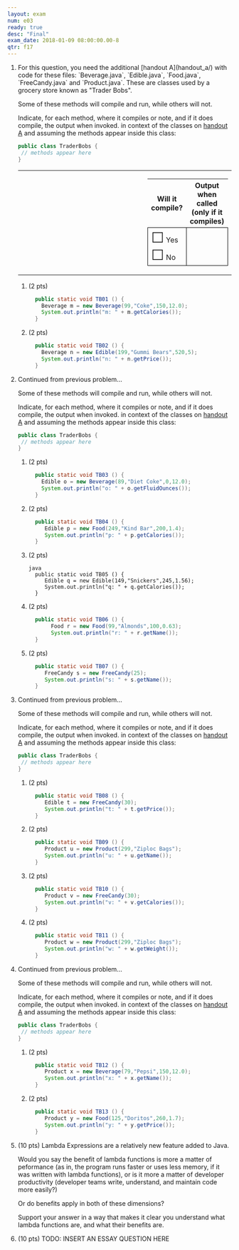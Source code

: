 ```yaml
---
layout: exam
num: e03
ready: true
desc: "Final"
exam_date: 2018-01-09 08:00:00.00-8
qtr: f17
---
```


<script>

$(document).ready(function(){

    console.log("ready function inside exam .md file");
    $('div.will-it-compile-with-output-problem').each(function(i) {
	var div = $(this).clone();
	$(this).html($(document.getElementById("will-it-compile-with-output-problem")).clone().html());
	$(this).find(".code-goes-here").append(div);
    });
});

</script>


<ol>

<li markdown="1" class="page-break-before"> For this question, you need the additional
[handout A](handout_a/) with code for these files: `Beverage.java`, `Edible.java`,
`Food.java`, `FreeCandy.java` and `Product.java`.   These are classes used by a 
grocery store known as "Trader Bobs".

Some of these methods will compile and run, while others will not.

Indicate, for each method, where it compiles or note, and if it does compile, the output when invoked.
in context of the classes on [handout A](handout_a/) and assuming the methods appear inside this class:

```java
public class TraderBobs {
 // methods appear here
}
```

<style>
table.will-it-compile-outer tr td  { border: none; }
table.will-it-compile-inner tr td { border: 1px solid black; }
td.code-goes-here { width: 32em; }
</style>

<div id="will-it-compile-with-output-problem" class="template">
<table class="will-it-compile-outer">
<tr>
<td class="code-goes-here">
</td>
<td>
<table class="will-it-compile-inner">
<tr><th>Will it compile?</th><th>Output when called (only if it compiles)</th></tr>
<tr>
<td><span style="font-size: 200%;">&#x2610;</span> Yes <br><span style="font-size: 200%;">&#x2610;</span> No </td>
<td style="height:4em; width:20em;"></td>
</tr>
</table>
</td>
</tr>
</table>
</div>


<ol>

<li> (2 pts)

<div class="will-it-compile-with-output-problem" markdown="1">

```java
  public static void TB01 () {
    Beverage m = new Beverage(99,"Coke",150,12.0);
    System.out.println("m: " + m.getCalories());
  }
```
</div>

</li>


<li markdown="1"> (2 pts)

<div class="will-it-compile-with-output-problem" markdown="1">

```java
  public static void TB02 () {
    Beverage n = new Edible(199,"Gummi Bears",520,5);
    System.out.println("n: " + n.getPrice());
  }
```

</div>

</li>

</ol>

</li>

<li class="page-break-before" markdown="1">

Continued from previous problem...

Some of these methods will compile and run, while others will not.

Indicate, for each method, where it compiles or note, and if it does compile, the output when invoked.
in context of the classes on [handout A](handout_a/) and assuming the methods appear inside this class:

```java
public class TraderBobs {
 // methods appear here
}
```

<style>
div#TB03 * td.code-goes-here { width: 21em; }
</style>


<ol>

<li markdown="1"> (2 pts)


```java
  public static void TB03 () {
    Edible o = new Beverage(89,"Diet Coke",0,12.0);
    System.out.println("o: " + o.getFluidOunces());
  }
```

<div class="will-it-compile-with-output-problem" markdown="1" id="TB03">

</div>

</li>

<li markdown="1"> (2 pts)

<div class="will-it-compile-with-output-problem" markdown="1">

```java
  public static void TB04 () {
     Edible p = new Food(249,"Kind Bar",200,1.4);
     System.out.println("p: " + p.getCalories());	
  }
```

</div>

</li>

<li markdown="1"> (2 pts)

<div class="will-it-compile-with-output-problem" markdown="1">

```
java
  public static void TB05 () {
     Edible q = new Edible(149,"Snickers",245,1.56);
     System.out.println("q: " + q.getCalories());
  }
```
</div>


</li>

<li markdown="1"> (2 pts)

<div class="will-it-compile-with-output-problem" markdown="1">

```java
  public static void TB06 () {
       Food r = new Food(99,"Almonds",100,0.63);
       System.out.println("r: " + r.getName());
  }
```
</div>


</li>

<li markdown="1"> (2 pts)

<div class="will-it-compile-with-output-problem" markdown="1">

```java
  public static void TB07 () {
     FreeCandy s = new FreeCandy(25);
     System.out.println("s: " + s.getName());
  }
```
</div>

</li>

</ol>

</li>

<li class="page-break-before" markdown="1">Continued from previous problem...

Some of these methods will compile and run, while others will not.

Indicate, for each method, where it compiles or note, and if it does compile, the output when invoked.
in context of the classes on [handout A](handout_a/) and assuming the methods appear inside this class:

```java
public class TraderBobs {
 // methods appear here
}
```

<ol>

<li markdown="1"> (2 pts)

<div class="will-it-compile-with-output-problem" markdown="1">

```java
  public static void TB08 () {
     Edible t = new FreeCandy(30);
     System.out.println("t: " + t.getPrice());
  }
```
</div>


</li>

<li markdown="1"> (2 pts)

<div class="will-it-compile-with-output-problem" markdown="1">

```java
  public static void TB09 () {
     Product u = new Product(299,"Ziploc Bags");
     System.out.println("u: " + u.getName());
  }
```
</div>


</li>

<li markdown="1"> (2 pts)

<div class="will-it-compile-with-output-problem" markdown="1">

```java
  public static void TB10 () {
     Product v = new FreeCandy(30);
     System.out.println("v: " + v.getCalories());     
  }
```
</div>

</li>

<li markdown="1"> (2 pts)

<div class="will-it-compile-with-output-problem" markdown="1">

```java
  public static void TB11 () {
     Product w = new Product(299,"Ziploc Bags");
     System.out.println("w: " + w.getWeight());		
  }
```
</div>

</li>

</ol>

</li>

<li class="page-break-before" markdown="1"> Continued from previous problem...

Some of these methods will compile and run, while others will not.

Indicate, for each method, where it compiles or note, and if it does compile, the output when invoked.
in context of the classes on [handout A](handout_a/) and assuming the methods appear inside this class:

```java
public class TraderBobs {
 // methods appear here
}
```

<ol>



<li markdown="1"> (2 pts)


```java
  public static void TB12 () {
     Product x = new Beverage(79,"Pepsi",150,12.0);
     System.out.println("x: " + x.getName());
  }
```


<style>
div#TB12 * td.code-goes-here { width: 21em; }
</style>

<div class="will-it-compile-with-output-problem" markdown="1" id="TB12">

</div>

</li>

<li markdown="1"> (2 pts)

<div class="will-it-compile-with-output-problem" markdown="1">

```java
  public static void TB13 () {
     Product y = new Food(125,"Doritos",260,1.7);
     System.out.println("y: " + y.getPrice());		
  }
```

</div>

</li>

</ol>



</li>

<li markdown="1" class="page-break-before"> (10 pts) Lambda Expressions are a relatively new feature added to Java.


Would you say the benefit of lambda functions is more a matter of peformance (as in, the program runs faster or uses less memory, if it was written with lambda functions), or is it more a matter of developer productivity (developer teams write, understand, and maintain code more easily?)

Or do benefits apply in both of these dimensions?

Support your answer in a way that makes it clear you understand what lambda functions are, and what their
benefits are.

</li>

<li class="page-break-before" markdown="1">(10 pts)  TODO: INSERT AN ESSAY QUESTION HERE


</li>


</ol>
